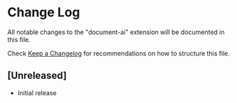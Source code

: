 # Change Log

All notable changes to the "document-ai" extension will be documented in this file.

Check [Keep a Changelog](http://keepachangelog.com/) for recommendations on how to structure this file.

## [Unreleased]

- Initial release